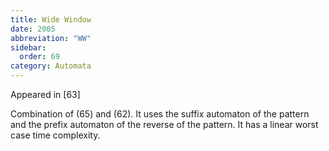 ```yaml
---
title: Wide Window
date: 2005
abbreviation: "WW"
sidebar:
  order: 69
category: Automata
---
```


Appeared in [63]

Combination of (65) and (62). It uses the suffix automaton of the pattern and the prefix automaton of the reverse of the pattern. It has a linear worst case time complexity.
